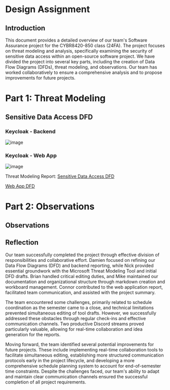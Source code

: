 # Design Assignment

## Introduction
This document provides a detailed overview of our team's Software Assurance project for the CYBR8420-850 class (24FA). The project focuses on threat modeling and analysis, specifically examining the security of sensitive data access within an open-source software project. We have divided the project into several key parts, including the creation of Data Flow Diagrams (DFDs), threat modeling, and observations. Our team has worked collaboratively to ensure a comprehensive analysis and to propose improvements for future projects.

# Part 1: Threat Modeling
## Sensitive Data Access DFD

### Keycloak - Backend
![image](https://github.com/user-attachments/assets/e63efedd-5bc8-43df-9801-e30d38d3be73)

### Keycloak - Web App
![image](https://github.com/user-attachments/assets/3ac3e9d2-0e83-4071-932d-e389d47057b2)

Threat Modeling Report: [Sensitive Data Access DFD](https://htmlpreview.github.io/?https://github.com/mhenke/CYBR8420-SoftwareAssurance-Proposal/blob/main/Data%20Flow%20Diagrams/Sensitive%20Data%20Access%20DFD.htm)

[Web App DFD](https://htmlpreview.github.io/?https://github.com/mhenke/CYBR8420-SoftwareAssurance-Proposal/blob/main/Data%20Flow%20Diagrams/Keycloak%20Web%20App.htm)

# Part 2: Observations
## Observations

## Reflection
Our team successfully completed the project through effective division of responsibilities and collaborative effort. Damien focused on refining our Data Flow Diagrams (DFD) and backend reporting, while Nick provided essential groundwork with the Microsoft Threat Modeling Tool and initial DFD drafts. Brian handled critical editing duties, and Mike maintained our documentation and organizational structure through markdown creation and workboard management. Connor contributed to the web application report, facilitated team communication, and assisted with the project summary.

The team encountered some challenges, primarily related to schedule coordination as the semester came to a close, and technical limitations prevented simultaneous editing of tool drafts. However, we successfully addressed these obstacles through regular check-ins and effective communication channels. Two productive Discord streams proved particularly valuable, allowing for real-time collaboration and idea generation for the reports.

Moving forward, the team identified several potential improvements for future projects. These include implementing real-time collaboration tools to facilitate simultaneous editing, establishing more structured communication protocols early in the project lifecycle, and developing a more comprehensive schedule planning system to account for end-of-semester time constraints. Despite the challenges faced, our team's ability to adapt and maintain clear communication channels ensured the successful completion of all project requirements.
